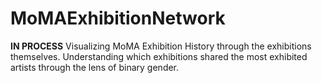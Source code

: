 # MoMAExhibitionNetwork
**IN PROCESS**
Visualizing MoMA Exhibition History through the exhibitions themselves. Understanding which exhibitions shared the most exhibited artists through the lens of binary gender.
